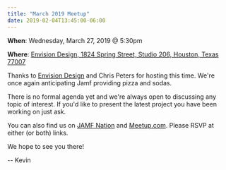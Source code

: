 ```yaml
---
title: "March 2019 Meetup"
date: 2019-02-04T13:45:00-06:00
---
```

**When**: Wednesday, March 27, 2019 @ 5:30pm

**Where**: [Envision Design, 1824 Spring Street, Studio 206, Houston, Texas 77007](https://goo.gl/maps/WD9UL2rdYpz)

Thanks to [Envision Design](https://www.envisiondesign.net) and Chris Peters for hosting this time. We're once again anticipating Jamf providing pizza and sodas.

There is no formal agenda yet and we're always open to discussing any topic of interest. If you'd like to present the latest project you have been working on just ask.

You can also find us on [JAMF Nation](https://www.jamf.com/jamf-nation/events/user-groups/259/houston-apple-admins-march-2019-meet-up) and [Meetup.com](https://www.meetup.com/Houston-Apple-Admins/events/258680520/). Please RSVP at either (or both) links.

We hope to see you there!

-- Kevin
